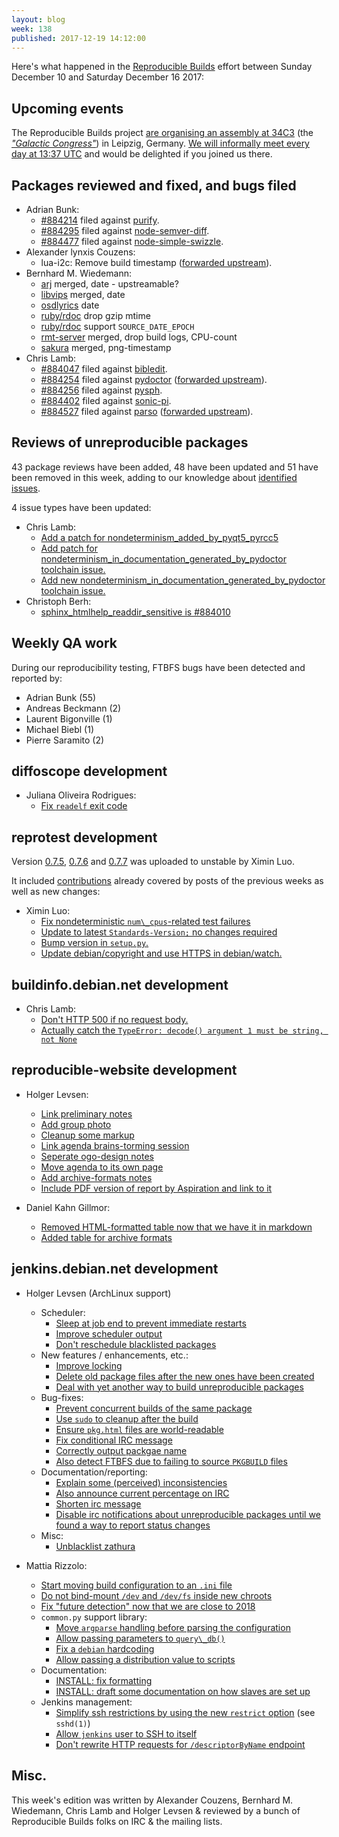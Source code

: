 ```yaml
---
layout: blog
week: 138
published: 2017-12-19 14:12:00
---
```


Here's what happened in the [Reproducible Builds](https://reproducible-builds.org) effort between Sunday December 10 and Saturday December 16 2017:

Upcoming events
---------------

The Reproducible Builds project [are organising an assembly at 34C3](https://events.ccc.de/congress/2017/wiki/index.php/Assembly:Reproducible-Builds) (the <em>["Galactic Congress"](https://events.ccc.de/2017/11/26/a-galactic-congress-welcomes-all-lifeforms/)</em>) in Leipzig, Germany. [We will informally meet every day at 13:37 UTC](https://lists.reproducible-builds.org/pipermail/rb-general/2017-November/000735.html) and would be delighted if you joined us there.


Packages reviewed and fixed, and bugs filed
-------------------------------------------

* Adrian Bunk:
    * [#884214](https://bugs.debian.org/884214) filed against [purify](https://tracker.debian.org/pkg/purify).
    * [#884295](https://bugs.debian.org/884295) filed against [node-semver-diff](https://tracker.debian.org/pkg/node-semver-diff).
    * [#884477](https://bugs.debian.org/884477) filed against [node-simple-swizzle](https://tracker.debian.org/pkg/node-simple-swizzle).
* Alexander lynxis Couzens:
    * lua-i2c: Remove build timestamp ([forwarded upstream](https://github.com/mrpace2/lua-i2c/pull/1)).
* Bernhard M. Wiedemann:
  * [arj](https://build.opensuse.org/request/show/557560) merged, date - upstreamable?
  * [libvips](https://github.com/jcupitt/libvips/pull/832) merged, date
  * [osdlyrics](https://github.com/osdlyrics/osdlyrics/pull/34) date
  * [ruby/rdoc](https://github.com/ruby/rdoc/pull/569) drop gzip mtime
  * [ruby/rdoc](https://github.com/ruby/rdoc/pull/570) support `SOURCE_DATE_EPOCH`
  * [rmt-server](https://build.opensuse.org/request/show/557611) merged, drop build logs, CPU-count
  * [sakura](https://build.opensuse.org/request/show/557607) merged, png-timestamp
* Chris Lamb:
    * [#884047](https://bugs.debian.org/884047) filed against [bibledit](https://tracker.debian.org/pkg/bibledit).
    * [#884254](https://bugs.debian.org/884254) filed against [pydoctor](https://tracker.debian.org/pkg/pydoctor) ([forwarded upstream](https://github.com/twisted/pydoctor/pull/146)).
    * [#884256](https://bugs.debian.org/884256) filed against [pysph](https://tracker.debian.org/pkg/pysph).
    * [#884402](https://bugs.debian.org/884402) filed against [sonic-pi](https://tracker.debian.org/pkg/sonic-pi).
    * [#884527](https://bugs.debian.org/884527) filed against [parso](https://tracker.debian.org/pkg/parso) ([forwarded upstream](https://github.com/davidhalter/parso/pull/25)).


Reviews of unreproducible packages
----------------------------------

43 package reviews have been added, 48 have been updated and 51 have been removed in this week,
adding to our knowledge about [identified issues](https://tests.reproducible-builds.org/debian/index_issues.html).

4 issue types have been updated:

* Chris Lamb:
    * [Add a patch for nondeterminism\_added\_by\_pyqt5\_pyrcc5](https://anonscm.debian.org/git/reproducible/notes.git/commit/?id=fda94dd4)
    * [Add patch for nondeterminism\_in\_documentation\_generated\_by\_pydoctor toolchain issue.](https://anonscm.debian.org/git/reproducible/notes.git/commit/?id=259acf35)
    * [Add new nondeterminism\_in\_documentation\_generated\_by\_pydoctor toolchain issue.](https://anonscm.debian.org/git/reproducible/notes.git/commit/?id=d8b96933)
* Christoph Berh:
    * [sphinx\_htmlhelp\_readdir\_sensitive is #884010](https://anonscm.debian.org/git/reproducible/notes.git/commit/?id=3664f5ad)

Weekly QA work
--------------

During our reproducibility testing, FTBFS bugs have been detected and reported by:

 - Adrian Bunk (55)
 - Andreas Beckmann (2)
 - Laurent Bigonville (1)
 - Michael Biebl (1)
 - Pierre Saramito (2)


diffoscope development
----------------------

- Juliana Oliveira Rodrigues:
    - [Fix `readelf` exit code](https://anonscm.debian.org/git/reproducible/diffoscope.git/commit/?id=9e2013f)



reprotest development
---------------------

Version [0.7.5](https://tracker.debian.org/news/893681), [0.7.6](https://tracker.debian.org/news/894425) and [0.7.7](https://tracker.debian.org/news/894429) was uploaded to unstable by Ximin Luo.

It included [contributions](https://anonscm.debian.org/git/reproducible/reprotest.git/log/?h=debian/0.7.5) already covered by posts of the previous weeks as well as new changes:

- Ximin Luo:
    - [Fix nondeterministic `num\_cpus`-related test failures](https://anonscm.debian.org/git/reproducible/reprotest.git/commit/?id=5ec344e)
    - [Update to latest `Standards-Version;` no changes required](https://anonscm.debian.org/git/reproducible/reprotest.git/commit/?id=e6c91e4)
    - [Bump version in `setup.py`.](https://anonscm.debian.org/git/reproducible/reprotest.git/commit/?id=3bc2e51)
    - [Update debian/copyright and use HTTPS in debian/watch.](https://anonscm.debian.org/git/reproducible/reprotest.git/commit/?id=4a6154d)


buildinfo.debian.net development
--------------------------------

- Chris Lamb:
    - [Don't HTTP 500 if no request body.](https://anonscm.debian.org/git/reproducible/buildinfo.debian.net.git/commit/?id=6da7bf2)
    - [Actually catch the `TypeError: decode() argument 1 must be string, not None`](https://anonscm.debian.org/git/reproducible/buildinfo.debian.net.git/commit/?id=a4f4613)



reproducible-website development
--------------------------------

- Holger Levsen:
    - [Link preliminary notes](https://anonscm.debian.org/git/reproducible/reproducible-website.git/commit/?id=3c92ee5)
    - [Add group photo](https://anonscm.debian.org/git/reproducible/reproducible-website.git/commit/?id=d0a4fa2)
    - [Cleanup some markup](https://anonscm.debian.org/git/reproducible/reproducible-website.git/commit/?id=38e7bdc)
    - [Link agenda brains-torming session](https://anonscm.debian.org/git/reproducible/reproducible-website.git/commit/?id=a303994)
    - [Seperate ogo-design notes](https://anonscm.debian.org/git/reproducible/reproducible-website.git/commit/?id=c2afe16)
    - [Move agenda to its own page](https://anonscm.debian.org/git/reproducible/reproducible-website.git/commit/?id=489a42c)
    - [Add archive-formats notes](https://anonscm.debian.org/git/reproducible/reproducible-website.git/commit/?id=b7513c2)
    - [Include PDF version of report by Aspiration and link to it](https://anonscm.debian.org/git/reproducible/reproducible-website.git/commit/?id=14689b9)

- Daniel Kahn Gillmor:
    - [Removed HTML-formatted table now that we have it in markdown](https://anonscm.debian.org/git/reproducible/reproducible-website.git/commit/?id=5585c18)
    - [Added table for archive formats](https://anonscm.debian.org/git/reproducible/reproducible-website.git/commit/?id=bd4d2aa)


jenkins.debian.net development
------------------------------

- Holger Levsen (ArchLinux support)
    - Scheduler:
        - [Sleep at job end to prevent immediate restarts](https://anonscm.debian.org/git/qa/jenkins.debian.net/commit/?id=8ba4ecf7)
        - [Improve scheduler output](https://anonscm.debian.org/git/qa/jenkins.debian.net/commit/?id=e0a48b35)
        - [Don't reschedule blacklisted packages](https://anonscm.debian.org/git/qa/jenkins.debian.net/commit/?id=b5bb6fbc)
    - New features / enhancements, etc.:
        - [Improve locking](https://anonscm.debian.org/git/qa/jenkins.debian.net/commit/?id=80091e40)
        - [Delete old package files after the new ones have been created](https://anonscm.debian.org/git/qa/jenkins.debian.net/commit/?id=7dc06c90)
        - [Deal with yet another way to build unreproducible packages](https://anonscm.debian.org/git/qa/jenkins.debian.net/commit/?id=f0fc959e)
    - Bug-fixes:
        - [Prevent concurrent builds of the same package](https://anonscm.debian.org/git/qa/jenkins.debian.net/commit/?id=60d6d27e)
        - [Use `sudo` to cleanup after the build](https://anonscm.debian.org/git/qa/jenkins.debian.net/commit/?id=555e5b70)
        - [Ensure `pkg.html` files are world-readable](https://anonscm.debian.org/git/qa/jenkins.debian.net/commit/?id=1134da0c)
        - [Fix conditional IRC message](https://anonscm.debian.org/git/qa/jenkins.debian.net/commit/?id=938c0025)
        - [Correctly output packgae name](https://anonscm.debian.org/git/qa/jenkins.debian.net/commit/?id=30aa899e)
        - [Also detect FTBFS due to failing to source `PKGBUILD` files](https://anonscm.debian.org/git/qa/jenkins.debian.net/commit/?id=e4491a4d)
    - Documentation/reporting:
        - [Explain some (perceived) inconsistencies](https://anonscm.debian.org/git/qa/jenkins.debian.net/commit/?id=b03e6ca4)
        - [Also announce current percentage on IRC](https://anonscm.debian.org/git/qa/jenkins.debian.net/commit/?id=d9fa859b)
        - [Shorten irc message](https://anonscm.debian.org/git/qa/jenkins.debian.net/commit/?id=e4ebd9a2)
        - [Disable irc notifications about unreproducible packages until we found a way to report status changes](https://anonscm.debian.org/git/qa/jenkins.debian.net/commit/?id=6f6985e2)
    - Misc:
        - [Unblacklist zathura](https://anonscm.debian.org/git/qa/jenkins.debian.net/commit/?id=520ea710)

- Mattia Rizzolo:
    - [Start moving build configuration to an `.ini` file](https://anonscm.debian.org/git/qa/jenkins.debian.net/commit/?id=6132c7a6)
    - [Do not bind-mount `/dev` and `/dev/fs` inside new chroots](https://anonscm.debian.org/git/qa/jenkins.debian.net/commit/?id=f5874f07)
    - [Fix "future detection" now that we are close to 2018](https://anonscm.debian.org/git/qa/jenkins.debian.net/commit/?id=123b089a)
    - `common.py` support library:
        - [Move `argparse` handling before parsing the configuration](https://anonscm.debian.org/git/qa/jenkins.debian.net/commit/?id=fd97a23c)
        - [Allow passing parameters to `query\_db()`](https://anonscm.debian.org/git/qa/jenkins.debian.net/commit/?id=e0e1ac74)
        - [Fix a `debian` hardcoding](https://anonscm.debian.org/git/qa/jenkins.debian.net/commit/?id=027f3e23)
        - [Allow passing a distribution value to scripts](https://anonscm.debian.org/git/qa/jenkins.debian.net/commit/?id=0afdbbda)
    - Documentation:
        - [INSTALL: fix formatting](https://anonscm.debian.org/git/qa/jenkins.debian.net/commit/?id=5deee654)
        - [INSTALL: draft some documentation on how slaves are set up](https://anonscm.debian.org/git/qa/jenkins.debian.net/commit/?id=580b8e4e)
    - Jenkins management:
        - [Simplify ssh restrictions by using the new ``restrict`` option](https://anonscm.debian.org/git/qa/jenkins.debian.net/commit/?id=065b840d) (see `sshd(1)`)
        - [Allow `jenkins` user to SSH to itself](https://anonscm.debian.org/git/qa/jenkins.debian.net/commit/?id=5f3b2100)
        - [Don't rewrite HTTP requests for `/descriptorByName` endpoint](https://anonscm.debian.org/git/qa/jenkins.debian.net/commit/?id=0c3b9079)

Misc.
-----

This week's edition was written by Alexander Couzens, Bernhard M. Wiedemann, Chris Lamb and Holger Levsen & reviewed by a bunch of Reproducible Builds folks on IRC & the mailing lists.
